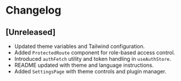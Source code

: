 # Changelog

## [Unreleased]

- Updated theme variables and Tailwind configuration.
- Added `ProtectedRoute` component for role-based access control.
- Introduced `authFetch` utility and token handling in `useAuthStore`.
- README updated with theme and language instructions.
- Added `SettingsPage` with theme controls and plugin manager.
